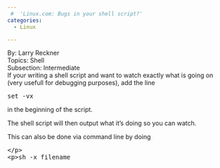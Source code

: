 ```yaml
---
 #  'Linux.com: Bugs in your shell script?'
categories:
  - Linux

---
```

By: Larry Reckner  
Topics: Shell  
Subsection: Intermediate  
If your writing a shell script and want to watch exactly what is going on (very usefull for debugging purposes), add the line 

<pre>set -vx</pre>

in the beginning of the script. 

The shell script will then output what it&#8217;s doing so you can watch. 

This can also be done via command line by doing 

<pre>&lt;/p&gt;
&lt;p&gt;sh -x filename</pre>